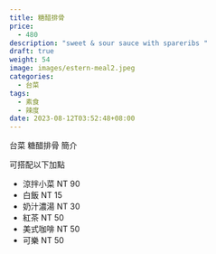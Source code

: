 ```yaml
---
title: 糖醋排骨
price:
  - 480
description: "sweet & sour sauce with spareribs "
draft: true
weight: 54
image: images/estern-meal2.jpeg
categories:
  - 台菜
tags:
  - 素食
  - 辣度
date: 2023-08-12T03:52:48+08:00
---
```


台菜 糖醋排骨 簡介

可搭配以下加點

- 涼拌小菜  NT 90
- 白飯 NT 15
- 奶汁濃湯 NT 30
- 紅茶  NT 50
- 美式咖啡 NT 50
- 可樂 NT 50
